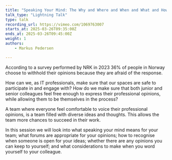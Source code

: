 ```yaml
---
title: "Speaking Your Mind: The Why and Where and When and What and How"
talk_type: "Lightning Talk"
type: talk
recording_url: https://vimeo.com/1069763007
starts_at: 2025-03-26T09:35:00Z
ends_at: 2025-03-26T09:45:00Z
weight: 1
authors:
    - Markus Pedersen

---
```

According to a survey performed by NRK in 2023 36% of people in Norway choose to withhold their opinions because they are afraid of the response.

How can we, as IT professionals, make sure that our spaces are safe to participate in and engage with? How do we make sure that both junior and senior colleagues feel free enough to express their professional opinions, while allowing them to be themselves in the process?

A team where everyone feel comfortable to voice their professional opinions, is a team filled with diverse ideas and thoughts. This allows the team more chances to succeed in their work.

In this session we will look into what speaking your mind means for your team; what forums are appropriate for your opinions; how to recognise when someone is open for your ideas; whether there are any opinions you can keep to yourself; and what considerations to make when you word yourself to your colleague.
